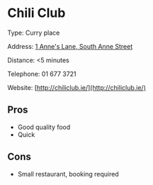 # Chili Club

Type: Curry place

Address: [1 Anne's Lane, South Anne Street](https://maps.google.ie/maps?q=Chili+Club,+1+Anne's+Lane,+South+Anne+Street&hl=en&ll=53.340873,-6.259611&spn=0.005816,0.016512&sll=53.3834,-8.21775&sspn=11.917109,33.815918&hq=Chili+Club,+1+Anne's+Lane,+South+Anne+Street&radius=15000&t=m&z=17)

Distance: <5 minutes

Telephone: 01 677 3721

Website: [http://chiliclub.ie/](http://chiliclub.ie/)

## Pros

* Good quality food
* Quick

## Cons

* Small restaurant, booking required